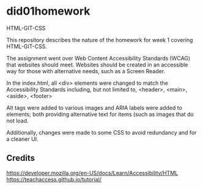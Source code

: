 # did01homework

HTML-GIT-CSS

This repository describes the nature of the homework for week 1 covering HTML-GIT-CSS.

The assignment went over Web Content Accessibility Standards (WCAG) that websites should meet. Websites should be created in an accessible way for those with alternative needs, such as a Screen Reader.

In the index.html, all &lt;div&gt; elements were changed to match the Accessibility Standards including, but not limited to, &lt;header&gt;, &lt;main&gt;, &lt;aside&gt;, &lt;footer&gt;

Alt tags were added to various images and ARIA labels were added to elements; both providing alternative text for items (such as images that do not load.

Additionally, changes were made to some CSS to avoid redundancy and for a cleaner UI.

## Credits

https://developer.mozilla.org/en-US/docs/Learn/Accessibility/HTML
https://teachaccess.github.io/tutorial/
